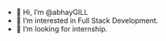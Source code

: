 - 👋 Hi, I’m @abhayGILL
- 👀 I’m interested in Full Stack Development.
- 💞️ I’m looking for internship.


<!---
abhaygill/abhaygill is a ✨ special ✨ repository because its `README.md` (this file) appears on your GitHub profile.
You can click the Preview link to take a look at your changes.
--->
